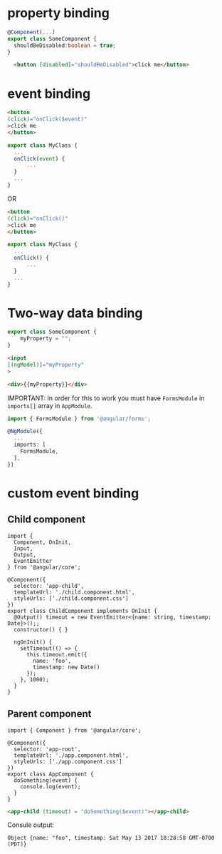 # property binding

```ts
@Component(...)
export class SomeComponent {
  shouldBeDisabled:boolean = true;
}
```

```html
  <button [disabled]="shouldBeDisabled">click me</button>
```

# event binding

```html
<button
(click)="onClick($event)"
>click me
</button>
```

```ts
export class MyClass {
  ...
  onClick(event) {
      ...
  }
  ...
}
```

OR

```html
<button
(click)="onClick()"
>click me
</button>
```

```ts
export class MyClass {
  ...
  onClick() {
      ...
  }
  ...
}
```

# Two-way data binding

```ts
export class SomeComponent {
	myProperty = "";
}
```

```html
<input
[(ngModel)]="myProperty"
>

<div>{{myProperty}}</div>
```

IMPORTANT: In order for this to work you must have `FormsModule` in `imports[]` array in `AppModule`.

```ts
import { FormsModule } from '@angular/forms';

@NgModule({
  ...
  imports: [
    FormsModule,
  ],
})
```

# custom event binding

## Child component

```
import {
  Component, OnInit,
  Input,
  Output,
  EventEmitter
} from '@angular/core';

@Component({
  selector: 'app-child',
  templateUrl: './child.component.html',
  styleUrls: ['./child.component.css']
})
export class ChildComponent implements OnInit {
  @Output() timeout = new EventEmitter<{name: string, timestamp: Date}>();;
  constructor() { }

  ngOnInit() {
    setTimeout(() => {
      this.timeout.emit({
        name: 'foo',
        timestamp: new Date()
      });
    }, 1000);
  }
}
```

## Parent component

```
import { Component } from '@angular/core';

@Component({
  selector: 'app-root',
  templateUrl: './app.component.html',
  styleUrls: ['./app.component.css']
})
export class AppComponent {
  doSomething(event) {
    console.log(event);
  }
}
```

```html
<app-child (timeout) = "doSomething($event)"></app-child>
```

Consule output:
```
Object {name: "foo", timestamp: Sat May 13 2017 18:28:58 GMT-0700 (PDT)}
```
